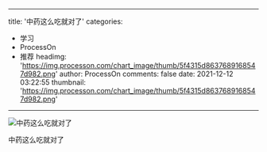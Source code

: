 
---
title: '中药这么吃就对了'
categories: 
 - 学习
 - ProcessOn
 - 推荐
headimg: 'https://img.processon.com/chart_image/thumb/5f4315d8637689168547d982.png'
author: ProcessOn
comments: false
date: 2021-12-12 03:22:55
thumbnail: 'https://img.processon.com/chart_image/thumb/5f4315d8637689168547d982.png'
---

<div>   
<img class="thumb" alt="中药这么吃就对了" src="https://img.processon.com/chart_image/thumb/5f4315d8637689168547d982.png" referrerpolicy="no-referrer">
<p>中药这么吃就对了</p>  
</div>
            